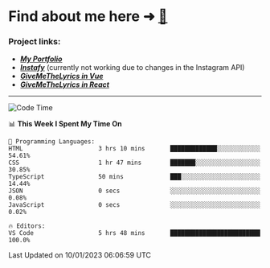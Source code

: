 # Find about me here ➜ [🧑](https://pauabella.dev)

### Project links:
- ***[My Portfolio](https://pauabella.dev)***
- ***[Instafy](https://instafy.me)*** (currently not working due to changes in the Instagram API)
- ***[GiveMeTheLyrics in Vue](https://lyrics.pauabella.dev)***
- ***[GiveMeTheLyrics in React](https://pauabella.dev/GiveMeTheLyrics)***

---
<!--START_SECTION:waka-->
![Code Time](http://img.shields.io/badge/Code%20Time-1%2C764%20hrs%209%20mins-blue)

📊 **This Week I Spent My Time On** 

```text
💬 Programming Languages: 
HTML                     3 hrs 10 mins       █████████████░░░░░░░░░░░░   54.61% 
CSS                      1 hr 47 mins        ███████░░░░░░░░░░░░░░░░░░   30.85% 
TypeScript               50 mins             ███░░░░░░░░░░░░░░░░░░░░░░   14.44% 
JSON                     0 secs              ░░░░░░░░░░░░░░░░░░░░░░░░░   0.08% 
JavaScript               0 secs              ░░░░░░░░░░░░░░░░░░░░░░░░░   0.02%

🔥 Editors: 
VS Code                  5 hrs 48 mins       █████████████████████████   100.0%

```


 Last Updated on 10/01/2023 06:06:59 UTC
<!--END_SECTION:waka-->
